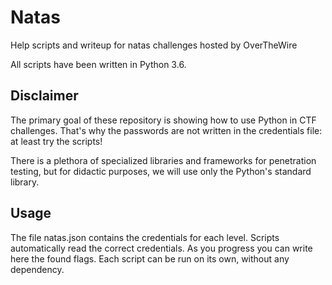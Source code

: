 # Natas
Help scripts and writeup for natas challenges hosted by OverTheWire

All scripts have been written in Python 3.6.

## Disclaimer
The primary goal of these repository is showing how to use Python in CTF
challenges. That's why the passwords are not written in the credentials file:
at least try the scripts!

There is a plethora of specialized libraries and frameworks for penetration
testing, but for didactic purposes, we will use only the Python's standard
library.

## Usage
The file natas.json contains the credentials for each level. Scripts
automatically read the correct credentials. As you progress you can write here
the found flags.
Each script can be run on its own, without any dependency.
